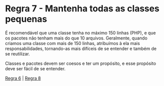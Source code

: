 # Regra 7 - Mantenha todas as classes pequenas

É recomendável que uma classe tenha no máximo 150 linhas (PHP), e que os pacotes não tenham mais do que 10 arquivos. Geralmente, quando criamos uma classe com mais de 150 linhas, atribuímos à ela mais responsabilidades, tornando-as mais difíceis de se entender e também de se reutilizar.

Classes e pacotes devem ser coesos e ter um propósito, e esse propósito deve ser fácil de se entender.

[Regra 6](/manifest/roles/role-06.md) | [Regra 8](/manifest/roles/role-08.md)
